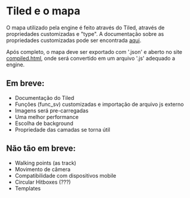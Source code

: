 # Tiled e o mapa
O mapa utilizado pela engine é feito através do Tiled, através de propriedades customizadas e "type".  A documentação sobre as propriedades customizadas pode ser encontrada [aqui](github.com/eumsmo/test/blob/master/src/scene_variables.md).

Após completo, o mapa deve ser exportado com '.json' e aberto no site [compiled.html](eumsmo.github.io/test/compiled.html), onde será convertido em um arquivo '.js' adequado a engine.

## Em breve:
- Documentação do Tiled
- Funções (func_sv) customizadas e importação de arquivo js externo
- Imagens será pre-carregadas  
- Uma melhor performance
- Escolha de background
- Propriedade das camadas se torna útil

## Não tão em breve:
- Walking points (as track)
- Movimento de câmera
- Compatibilidade com dispositivos mobile
- Circular Hitboxes (???)
- Templates
